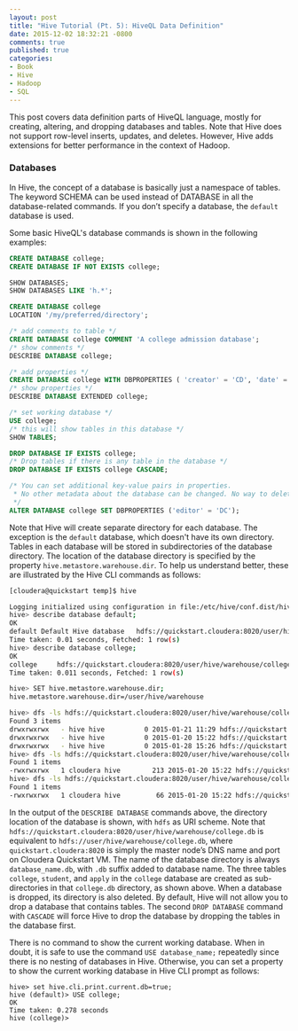 ```yaml
---
layout: post
title: "Hive Tutorial (Pt. 5): HiveQL Data Definition"
date: 2015-12-02 18:32:21 -0800
comments: true
published: true
categories:
- Book
- Hive
- Hadoop
- SQL
---
```


This post covers data definition parts of HiveQL language, mostly for creating, altering, and dropping databases and tables. Note that Hive does not support row-level inserts, updates, and deletes. However, Hive adds extensions for better performance in the context of Hadoop.

### Databases

In Hive, the concept of a database is basically just a namespace of tables. The keyword SCHEMA can be used instead of DATABASE in all the database-related commands. If you don’t specify a database, the `default` database is used.


Some basic HiveQL's database commands is shown in the following examples:

``` sql
CREATE DATABASE college;
CREATE DATABASE IF NOT EXISTS college;

SHOW DATABASES;
SHOW DATABASES LIKE 'h.*';

CREATE DATABASE college
LOCATION '/my/preferred/directory';

/* add comments to table */
CREATE DATABASE college COMMENT 'A college admission database';
/* show comments */
DESCRIBE DATABASE college;

/* add properties */
CREATE DATABASE college WITH DBPROPERTIES ( 'creator' = 'CD', 'date' = 'today' );
/* show properties */
DESCRIBE DATABASE EXTENDED college;

/* set working database */
USE college;
/* this will show tables in this database */
SHOW TABLES;

DROP DATABASE IF EXISTS college;
/* Drop tables if there is any table in the database */
DROP DATABASE IF EXISTS college CASCADE;

/* You can set additional key-value pairs in properties.
 * No other metadata about the database can be changed. No way to delete a DB PROPERTY.
 */
ALTER DATABASE college SET DBPROPERTIES ('editor' = 'DC');
```

Note that Hive will create separate directory for each database. The exception is the `default` database, which doesn't have its own directory. Tables in each database will be stored in subdirectories of the database directory. The location of the database directory is specified by the property `hive.metastore.warehouse.dir`. To help us understand better, these are illustrated by the Hive CLI commands as follows:

``` bash
[cloudera@quickstart temp]$ hive

Logging initialized using configuration in file:/etc/hive/conf.dist/hive-log4j.properties
hive> describe database default;
OK
default	Default Hive database	hdfs://quickstart.cloudera:8020/user/hive/warehouse	public	ROLE	
Time taken: 0.01 seconds, Fetched: 1 row(s)
hive> describe database college;
OK
college		hdfs://quickstart.cloudera:8020/user/hive/warehouse/college.db	cloudera	USER	
Time taken: 0.011 seconds, Fetched: 1 row(s)

hive> SET hive.metastore.warehouse.dir;
hive.metastore.warehouse.dir=/user/hive/warehouse

hive> dfs -ls hdfs://quickstart.cloudera:8020/user/hive/warehouse/college.db;
Found 3 items
drwxrwxrwx   - hive hive          0 2015-01-21 11:29 hdfs://quickstart.cloudera:8020/user/hive/warehouse/college.db/apply
drwxrwxrwx   - hive hive          0 2015-01-20 15:22 hdfs://quickstart.cloudera:8020/user/hive/warehouse/college.db/college
drwxrwxrwx   - hive hive          0 2015-01-28 15:26 hdfs://quickstart.cloudera:8020/user/hive/warehouse/college.db/student
hive> dfs -ls hdfs://quickstart.cloudera:8020/user/hive/warehouse/college.db/student;
Found 1 items
-rwxrwxrwx   1 cloudera hive        213 2015-01-20 15:22 hdfs://quickstart.cloudera:8020/user/hive/warehouse/college.db/student/student.data
hive> dfs -ls hdfs://quickstart.cloudera:8020/user/hive/warehouse/college.db/college;
Found 1 items
-rwxrwxrwx   1 cloudera hive         66 2015-01-20 15:22 hdfs://quickstart.cloudera:8020/user/hive/warehouse/college.db/college/college.data
```

In the output of the `DESCRIBE DATABASE` commands above, the directory location of the database is shown, with `hdfs` as URI scheme. Note that `hdfs://quickstart.cloudera:8020/user/hive/warehouse/college.db` is equivalent to `hdfs://user/hive/warehouse/college.db`, where `quickstart.cloudera:8020` is simply the master node’s DNS name and port on Cloudera Quickstart VM. The name of the database directory is always `database_name.db`, with `.db` suffix added to database name. The three tables `college`, `student`, and `apply` in the `college` database are created as sub-directories in that `college.db` directory, as shown above. When a database is dropped, its directory is also deleted. By default, Hive will not allow you to drop a database that contains tables. The second `DROP DATABASE` command with `CASCADE` will force Hive to drop the database by dropping the tables in the database first.

There is no command to show the current working database. When in doubt, it is safe to use the command `USE database_name;` repeatedly since there is no nesting of databases in Hive. Otherwise, you can set a property to show the current working database in Hive CLI prompt as follows:

```
hive> set hive.cli.print.current.db=true;
hive (default)> USE college;
OK
Time taken: 0.278 seconds
hive (college)> 
```
